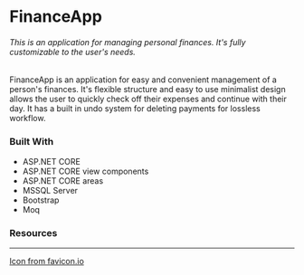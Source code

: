 <h1>FinanceApp</h1>
<h6>This is an application for managing personal finances. It's fully customizable to the user's needs. </h6> 

<p>FinanceApp is an application for easy and convenient management of a person's finances. It's flexible structure and easy to use minimalist design allows the user to quickly check off their expenses and continue with their day. It has a built in undo system for deleting payments for lossless workflow.</p>

<h3>Built With</h3>
<ul>
<li>ASP.NET CORE </li>
<li>ASP.NET CORE view components</li>
<li>ASP.NET CORE areas</li>
<li>MSSQL Server</li>
<li>Bootstrap</li>
<li>Moq</li>
</ul>

<h3>Resources</h3>
<hr/>
<a href="https://favicon.io/emoji-favicons/money-with-wings">Icon from favicon.io</a>
